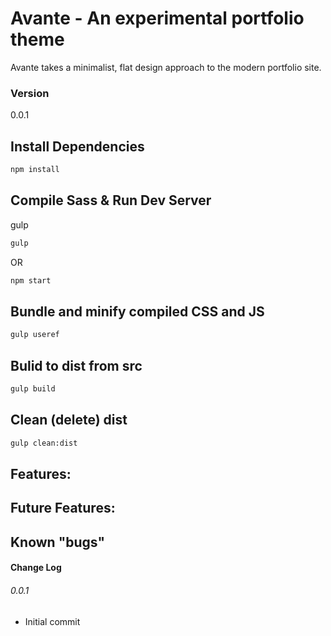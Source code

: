 # Avante - An experimental portfolio theme

Avante takes a minimalist, flat design approach to the modern portfolio site.

### Version

0.0.1

## Install Dependencies

```bash
npm install 
```

## Compile Sass & Run Dev Server

gulp

```bash
gulp
```
OR

```bash
npm start
```

## Bundle and minify compiled CSS and JS

```bash
gulp useref
```

## Bulid to dist from src

```bash
gulp build
```
## Clean (delete) dist

```bash
gulp clean:dist
```

## Features: 


## Future Features:


## Known "bugs"


#### Change Log

###### 0.0.1

* Initial commit
